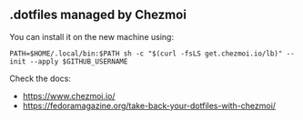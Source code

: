 ## .dotfiles managed by Chezmoi

You can install it on the new machine using:

```shell
PATH=$HOME/.local/bin:$PATH sh -c "$(curl -fsLS get.chezmoi.io/lb)" -- init --apply $GITHUB_USERNAME
```

Check the docs:

- <https://www.chezmoi.io/>
- <https://fedoramagazine.org/take-back-your-dotfiles-with-chezmoi/>
